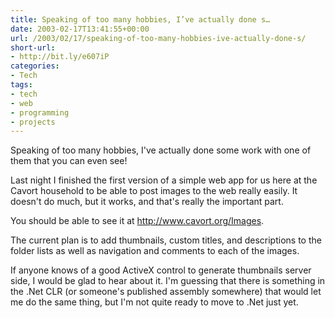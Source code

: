 ```yaml
---
title: Speaking of too many hobbies, I’ve actually done s…
date: 2003-02-17T13:41:55+00:00
url: /2003/02/17/speaking-of-too-many-hobbies-ive-actually-done-s/
short-url:
- http://bit.ly/e607iP
categories:
- Tech
tags:
- tech
- web
- programming
- projects
---
```

Speaking of too many hobbies, I've actually done some work with one of them that you can even see!

Last night I finished the first version of a simple web app for us here at the Cavort household to be able to post images to the web really easily. It doesn't do much, but it works, and that's really the important part.

You should be able to see it at http://www.cavort.org/Images.

The current plan is to add thumbnails, custom titles, and descriptions to the folder lists as well as navigation and comments to each of the images.

If anyone knows of a good ActiveX control to generate thumbnails server side, I would be glad to hear about it. I'm guessing that there is something in the .Net CLR (or someone's published assembly somewhere) that would let me do the same thing, but I'm not quite ready to move to .Net just yet.